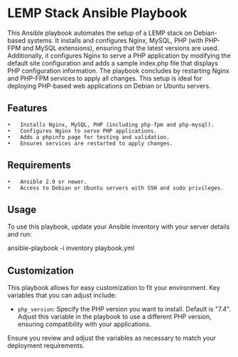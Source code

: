 # LEMP Stack Ansible Playbook

This Ansible playbook automates the setup of a LEMP stack on Debian-based systems. It installs and configures Nginx, MySQL, PHP (with PHP-FPM and MySQL extensions), ensuring that the latest versions are used. Additionally, it configures Nginx to serve a PHP application by modifying the default site configuration and adds a sample index.php file that displays PHP configuration information. The playbook concludes by restarting Nginx and PHP-FPM services to apply all changes. This setup is ideal for deploying PHP-based web applications on Debian or Ubuntu servers.

## Features

	•	Installs Nginx, MySQL, PHP (including php-fpm and php-mysql).
	•	Configures Nginx to serve PHP applications.
	•	Adds a phpinfo page for testing and validation.
	•	Ensures services are restarted to apply changes.

## Requirements

	•	Ansible 2.9 or newer.
	•	Access to Debian or Ubuntu servers with SSH and sudo privileges.

## Usage

To use this playbook, update your Ansible inventory with your server details and run:

ansible-playbook -i inventory playbook.yml

## Customization

This playbook allows for easy customization to fit your environment. Key variables that you can adjust include:

- `php_version`: Specify the PHP version you want to install. Default is "7.4". Adjust this variable in the playbook to use a different PHP version, ensuring compatibility with your applications.

Ensure you review and adjust the variables as necessary to match your deployment requirements.
